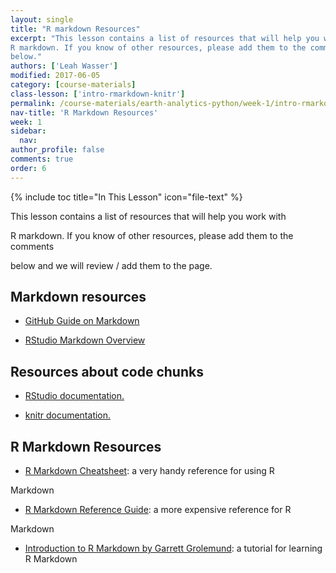 ```yaml
---
layout: single
title: "R markdown Resources"
excerpt: "This lesson contains a list of resources that will help you work with
R markdown. If you know of other resources, please add them to the comments
below."
authors: ['Leah Wasser']
modified: 2017-06-05
category: [course-materials]
class-lesson: ['intro-rmarkdown-knitr']
permalink: /course-materials/earth-analytics-python/week-1/intro-rmarkdown-knitr6/
nav-title: 'R Markdown Resources'
week: 1
sidebar:
  nav:
author_profile: false
comments: true
order: 6
---
```




{% include toc title="In This Lesson" icon="file-text" %}



This lesson contains a list of resources that will help you work with

R markdown. If you know of other resources, please add them to the comments

below and we will review / add them to the page.



<div class="notice--info" markdown="1">



## Markdown resources



* <a href="https://guides.github.com/features/mastering-markdown/" target="_blank">GitHub Guide on Markdown</a>

* <a href="http://rmarkdown.rstudio.com/authoring_basics.html" target="_blank"> RStudio Markdown Overview</a>





## Resources about code chunks



* <a href="http://rmarkdown.rstudio.com/authoring_rcodechunks.html" target="_blank"> RStudio documentation.</a>

* <a href="http://yihui.name/knitr/demo/output/" target="_blank"> knitr documentation.</a>





## R Markdown Resources



* <a href="http://www.rstudio.com/wp-content/uploads/2016/03/rmarkdown-cheatsheet-2.0.pdf" target="_blank"> R Markdown Cheatsheet</a>: a very handy reference for using R

Markdown

* <a href="http://www.rstudio.com/wp-content/uploads/2015/03/rmarkdown-reference.pdf" target="_blank"> R Markdown Reference Guide</a>: a more expensive reference for R

Markdown

* <a href="http://rmarkdown.rstudio.com/articles_intro.html" target="_blank"> Introduction to R Markdown by Garrett Grolemund</a>: a tutorial for learning R Markdown



</div>

